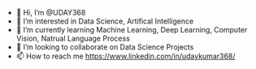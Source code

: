 - 👋 Hi, I’m @UDAY368
- 👀 I’m interested in Data Science, Artifical Intelligence
- 🌱 I’m currently learning Machine Learning, Deep Learning, Computer Vision, Natrual Language Process
- 💞️ I’m looking to collaborate on Data Science Projects
- 📫 How to reach me https://www.linkedin.com/in/udaykumar368/

<!---
UDAY368/UDAY368 is a ✨ special ✨ repository because its `README.md` (this file) appears on your GitHub profile.
You can click the Preview link to take a look at your changes.
--->
